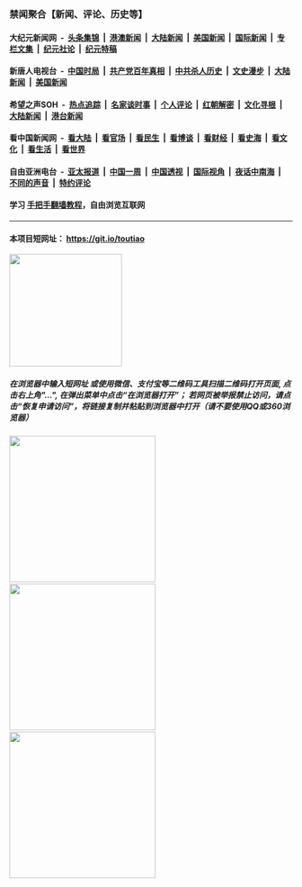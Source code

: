 ### 禁闻聚合【新闻、评论、历史等】

#### 大纪元新闻网 &nbsp;-&nbsp; [头条集锦](indexes/E头条集锦.md?t=02051044) &nbsp;|&nbsp; [港澳新闻](indexes/E港澳新闻.md?t=02051044)  &nbsp;|&nbsp; [大陆新闻](indexes/E大陆新闻.md?t=02051044) &nbsp;|&nbsp; [美国新闻](indexes/E美国新闻.md?t=02051044) &nbsp;|&nbsp; [国际新闻](indexes/E国际新闻.md?t=02051044) &nbsp;|&nbsp; [专栏文集](indexes/E专栏文集.md?t=02051044) &nbsp;|&nbsp; [纪元社论](indexes/E纪元社论.md?t=02051044) &nbsp;|&nbsp; [纪元特稿](indexes/E纪元特稿.md?t=02051044) 

#### 新唐人电视台 &nbsp;-&nbsp; [中国时局](indexes/N中国时局.md?t=02051044) &nbsp;|&nbsp; [共产党百年真相](indexes/N共产党百年真相.md?t=02051044) &nbsp;|&nbsp; [中共杀人历史](indexes/N中共杀人历史.md?t=02051044) &nbsp;|&nbsp; [文史漫步](indexes/N文史漫步.md?t=02051044) &nbsp;|&nbsp; [大陆新闻](indexes/N大陆新闻.md?t=02051044) &nbsp;|&nbsp; [美国新闻](indexes/N美国新闻.md?t=02051044)

#### 希望之声SOH &nbsp;-&nbsp; [热点追踪](indexes/H热点追踪.md?t=02051044) &nbsp;|&nbsp; [名家谈时事](indexes/H名家谈时事.md?t=02051044) &nbsp;|&nbsp; [个人评论](indexes/H个人评论.md?t=02051044)  &nbsp;|&nbsp; [红朝解密](indexes/H红朝解密.md?t=02051044) &nbsp;|&nbsp; [文化寻根](indexes/H文化寻根.md?t=02051044) &nbsp;|&nbsp; [大陆新闻](indexes/H大陆新闻.md?t=02051044) &nbsp;|&nbsp; [港台新闻](indexes/H港台新闻.md?t=02051044)

#### 看中国新闻网 &nbsp;-&nbsp; [看大陆](indexes/S看大陆.md?t=02051044) &nbsp;|&nbsp; [看官场](indexes/S看官场.md?t=02051044) &nbsp;|&nbsp; [看民生](indexes/S看民生.md?t=02051044)  &nbsp;|&nbsp; [看博谈](indexes/S看博谈.md?t=02051044) &nbsp;|&nbsp; [看财经](indexes/S看财经.md?t=02051044) &nbsp;|&nbsp; [看史海](indexes/S看史海.md?t=02051044) &nbsp;|&nbsp; [看文化](indexes/S看文化.md?t=02051044) &nbsp;|&nbsp; [看生活](indexes/S看生活.md?t=02051044) &nbsp;|&nbsp; [看世界](indexes/S看世界.md?t=02051044)

#### 自由亚洲电台 &nbsp;-&nbsp; [亚太报道](indexes/R亚太报道.md?t=02051044) &nbsp;|&nbsp; [中国一周](indexes/R中国一周.md?t=02051044) &nbsp;|&nbsp; [中国透视](indexes/R中国透视.md?t=02051044)  &nbsp;|&nbsp; [国际视角](indexes/R国际视角.md?t=02051044) &nbsp;|&nbsp; [夜话中南海](indexes/R夜话中南海.md?t=02051044) &nbsp;|&nbsp; [不同的声音](indexes/R不同的声音.md?t=02051044) &nbsp;|&nbsp; [特约评论](indexes/R特约评论.md?t=02051044)

#### 学习 [手把手翻墙教程](https://github.com/gfw-breaker/guides/wiki)，自由浏览互联网

----

#### 本项目短网址： https://git.io/toutiao
<img src="https://raw.githubusercontent.com/gfw-breaker/banned-news/master/scripts/img/qr.png" width="200px"/>  

##### 在浏览器中输入短网址 或使用微信、支付宝等二维码工具扫描二维码打开页面, 点击右上角"...", 在弹出菜单中点击“在浏览器打开”； 若网页被举报禁止访问，请点击“恢复申请访问”，将链接复制并粘贴到浏览器中打开（请不要使用QQ或360浏览器）

<img src="https://raw.githubusercontent.com/gfw-breaker/banned-news/master/scripts/img/1.png" width="260px"/> &nbsp; <img src="https://raw.githubusercontent.com/gfw-breaker/banned-news/master/scripts/img/2.png" width="260px"/> &nbsp; <img src="https://raw.githubusercontent.com/gfw-breaker/banned-news/master/scripts/img/3.png" width="260px"/>
